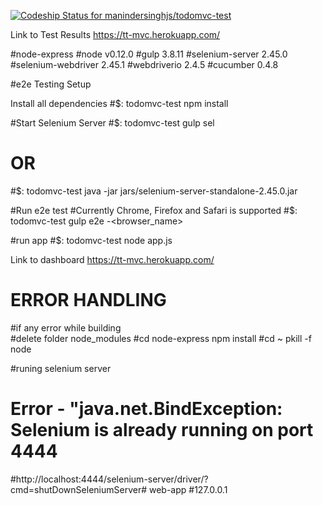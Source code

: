 [ ![Codeship Status for manindersinghjs/todomvc-test](https://codeship.com/projects/7073feb0-ed7d-0132-ce46-1224ac592aa6/status?branch=master)](https://codeship.com/projects/84012)

Link to Test Results 
https://tt-mvc.herokuapp.com/

#node-express
#node v0.12.0
#gulp 3.8.11
#selenium-server 2.45.0
#selenium-webdriver 2.45.1
#webdriverio 2.4.5
#cucumber 0.4.8

#e2e Testing Setup 

Install all dependencies
#$: todomvc-test     npm install 


#Start Selenium Server 
#$: todomvc-test    gulp sel  
#		OR 
#$: todomvc-test	java -jar jars/selenium-server-standalone-2.45.0.jar


#Run e2e test
#Currently Chrome, Firefox and Safari is supported
#$: todomvc-test    gulp e2e -<browser_name>

#run app
#$: todomvc-test node app.js

Link to dashboard 
https://tt-mvc.herokuapp.com/

# ERROR HANDLING

#if any error while building  
#delete folder  node_modules
#cd node-express     npm install
#cd ~  pkill -f node



#runing selenium server
# Error - "java.net.BindException: Selenium is already running on port 4444
#http://localhost:4444/selenium-server/driver/?cmd=shutDownSeleniumServer# web-app
#127.0.0.1

